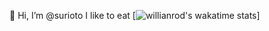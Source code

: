  👋 Hi, I’m @surioto
I like to eat
[![willianrod's wakatime stats](https://github-readme-stats.vercel.app/api/wakatime?username=surioto)]

